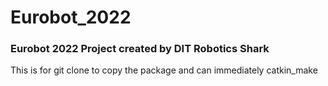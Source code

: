 # Eurobot_2022
### Eurobot 2022 Project created by DIT Robotics Shark
This is for git clone to copy the package and can immediately catkin_make
